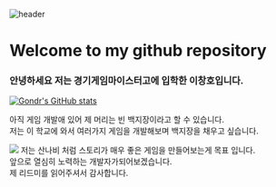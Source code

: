 ![header](https://capsule-render.vercel.app/api?type=Waving&color=4e63d6&height=200&section=header&text=Changho&fontSize=50&animation=fadeIn&fontColor=DDDDDD)

# Welcome to my github repository

### 안녕하세요 저는 경기게임마이스터고에 입학한 이창호입니다. <br> 

[![Gondr's GitHub stats](https://github-readme-stats.vercel.app/api?username=dlckdgh0414)](https://github.com/anuraghazra/github-readme-stats)

아직 게임 개발애 있어 제 머리는 빈 백지장이라고 할 수 있습니다. <br>저는 이 학교에 와서 여러가지 게임을 개발해보며 백지장을 채우고 싶습니다.

![](https://cdn.discordapp.com/attachments/949983647866421279/1200098291245924482/sEEdrKpFtMnm8yJO5LSeUOnM1SgDBu7f5Rdf2tQuQl3OA8vKtbNOYEptCkT-KK42IubMJG-Em5b0igVQK8S69A.webp?ex=65c4f1a1&is=65b27ca1&hm=e001185d5423f675bfe203d1de3c895be3d7d1e7f83ea23f195463584ce204cc&)
저는 산나비 처럼 스토리가 매우 좋은 게임을 만들어보는게 목표 입니다.<br>
앞으로 열심히 노력하는 개발자가되어보겠습니다.<br>
제 리드미를 읽어주셔서 감사합니다.
